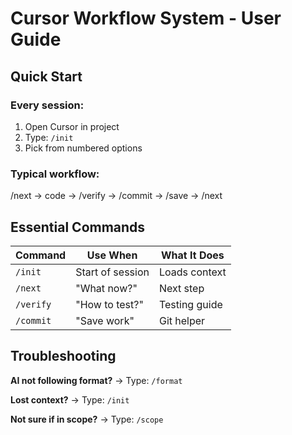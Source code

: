 # Cursor Workflow System - User Guide

## Quick Start

### Every session:
1. Open Cursor in project
2. Type: `/init`
3. Pick from numbered options

### Typical workflow:
/next → code → /verify → /commit → /save → /next

## Essential Commands

| Command | Use When | What It Does |
|---------|----------|--------------|
| `/init` | Start of session | Loads context |
| `/next` | "What now?" | Next step |
| `/verify` | "How to test?" | Testing guide |
| `/commit` | "Save work" | Git helper |

## Troubleshooting

**AI not following format?**
→ Type: `/format`

**Lost context?**
→ Type: `/init`

**Not sure if in scope?**
→ Type: `/scope`